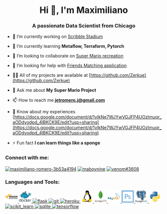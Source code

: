 <h1 align="center">Hi 👋, I'm Maximiliano</h1>
<h3 align="center">A passionate Data Scientist from Chicago</h3>

- 🔭 I’m currently working on [Scribble Stadium](https://github.com/Lambda-School-Labs/scribble-stadium-ds)

- 🌱 I’m currently learning **Metaflow, Terraform, Pytorch**

- 👯 I’m looking to collaborate on [Super Mario recreation](https://github.com/Zerkue/Super-Mario-Level)

- 🤝 I’m looking for help with [Friends Matching application](https://github.com/Zerkue/Friends-Matching)

- 👨‍💻 All of my projects are available at [https://github.com/Zerkue](https://github.com/Zerkue)

- 💬 Ask me about **My Super Mario Project**

- 📫 How to reach me **jetromero.j@gmail.com**

- 📄 Know about my experiences [https://docs.google.com/document/d/1yIkNe7WJYwVGJFP4UOzlmuqr_aODdyodpd_4lBKCK9E/edit?usp=sharing](https://docs.google.com/document/d/1yIkNe7WJYwVGJFP4UOzlmuqr_aODdyodpd_4lBKCK9E/edit?usp=sharing)

- ⚡ Fun fact **I can learn things like a sponge**

<h3 align="left">Connect with me:</h3>
<p align="left">
<a href="https://linkedin.com/in/maximiliano-romero-3b53a4194" target="blank"><img align="center" src="https://raw.githubusercontent.com/rahuldkjain/github-profile-readme-generator/master/src/images/icons/Social/linked-in-alt.svg" alt="maximiliano-romero-3b53a4194" height="30" width="40" /></a>
<a href="https://instagram.com/maboynine" target="blank"><img align="center" src="https://raw.githubusercontent.com/rahuldkjain/github-profile-readme-generator/master/src/images/icons/Social/instagram.svg" alt="maboynine" height="30" width="40" /></a>
<a href="https://discord.gg/venom#3608" target="blank"><img align="center" src="https://raw.githubusercontent.com/rahuldkjain/github-profile-readme-generator/master/src/images/icons/Social/discord.svg" alt="venom#3608" height="30" width="40" /></a>
</p>

<h3 align="left">Languages and Tools:</h3>
<p align="left"> <a href="https://aws.amazon.com" target="_blank"> <img src="https://raw.githubusercontent.com/devicons/devicon/master/icons/amazonwebservices/amazonwebservices-original-wordmark.svg" alt="aws" width="40" height="40"/> </a> <a href="https://www.docker.com/" target="_blank"> <img src="https://raw.githubusercontent.com/devicons/devicon/master/icons/docker/docker-original-wordmark.svg" alt="docker" width="40" height="40"/> </a> <a href="https://flask.palletsprojects.com/" target="_blank"> <img src="https://www.vectorlogo.zone/logos/pocoo_flask/pocoo_flask-icon.svg" alt="flask" width="40" height="40"/> </a> <a href="https://git-scm.com/" target="_blank"> <img src="https://www.vectorlogo.zone/logos/git-scm/git-scm-icon.svg" alt="git" width="40" height="40"/> </a> <a href="https://heroku.com" target="_blank"> <img src="https://www.vectorlogo.zone/logos/heroku/heroku-icon.svg" alt="heroku" width="40" height="40"/> </a> <a href="https://www.linux.org/" target="_blank"> <img src="https://raw.githubusercontent.com/devicons/devicon/master/icons/linux/linux-original.svg" alt="linux" width="40" height="40"/> </a> <a href="https://www.mongodb.com/" target="_blank"> <img src="https://raw.githubusercontent.com/devicons/devicon/master/icons/mongodb/mongodb-original-wordmark.svg" alt="mongodb" width="40" height="40"/> </a> <a href="https://www.mysql.com/" target="_blank"> <img src="https://raw.githubusercontent.com/devicons/devicon/master/icons/mysql/mysql-original-wordmark.svg" alt="mysql" width="40" height="40"/> </a> <a href="https://www.photoshop.com/en" target="_blank"> <img src="https://raw.githubusercontent.com/devicons/devicon/master/icons/photoshop/photoshop-line.svg" alt="photoshop" width="40" height="40"/> </a> <a href="https://www.postgresql.org" target="_blank"> <img src="https://raw.githubusercontent.com/devicons/devicon/master/icons/postgresql/postgresql-original-wordmark.svg" alt="postgresql" width="40" height="40"/> </a> <a href="https://www.python.org" target="_blank"> <img src="https://raw.githubusercontent.com/devicons/devicon/master/icons/python/python-original.svg" alt="python" width="40" height="40"/> </a> <a href="https://scikit-learn.org/" target="_blank"> <img src="https://upload.wikimedia.org/wikipedia/commons/0/05/Scikit_learn_logo_small.svg" alt="scikit_learn" width="40" height="40"/> </a> <a href="https://www.sqlite.org/" target="_blank"> <img src="https://www.vectorlogo.zone/logos/sqlite/sqlite-icon.svg" alt="sqlite" width="40" height="40"/> </a> <a href="https://www.tensorflow.org" target="_blank"> <img src="https://www.vectorlogo.zone/logos/tensorflow/tensorflow-icon.svg" alt="tensorflow" width="40" height="40"/> </a> </p>
